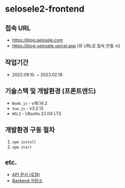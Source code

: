 # selosele2-frontend

## 접속 URL

- https://blog.selosele.com
- https://blog-selosele.vercel.app (위 URL로 접속 안될 시)

## 작업기간

- 2022.09.10. ~ 2023.02.19.

## 기술스택 및 개발환경 (프론트엔드)

- `Node.js` - v16.14.2
- `Vue.js` - v3.2.13
- `WSL2` - Ubuntu 22.04 LTS

## 개발환경 구동 절차

1. `npm install`
2. `npm start`

## etc.

- [API 문서 (로컬)](http://localhost:3000/api-docs)
- [Backend 저장소](https://github.com/selosele/selosele2-backend)
